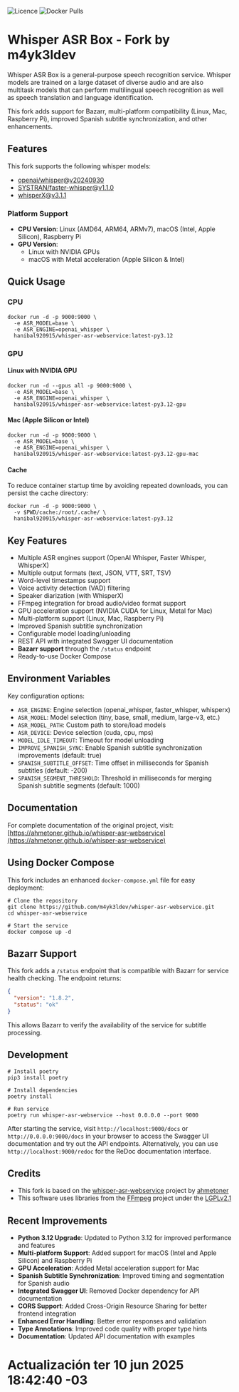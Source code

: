 ![Licence](https://img.shields.io/github/license/m4yk3ldev/whisper-asr-webservice.svg)
![Docker Pulls](https://img.shields.io/docker/pulls/hanibal920915/whisper-asr-webservice.svg)

# Whisper ASR Box - Fork by m4yk3ldev

Whisper ASR Box is a general-purpose speech recognition service. Whisper models are trained on a large dataset of diverse audio and are also multitask models that can perform multilingual speech recognition as well as speech translation and language identification.

This fork adds support for Bazarr, multi-platform compatibility (Linux, Mac, Raspberry Pi), improved Spanish subtitle synchronization, and other enhancements.

## Features

This fork supports the following whisper models:

- [openai/whisper](https://github.com/openai/whisper)@[v20240930](https://github.com/openai/whisper/releases/tag/v20240930)
- [SYSTRAN/faster-whisper](https://github.com/SYSTRAN/faster-whisper)@[v1.1.0](https://github.com/SYSTRAN/faster-whisper/releases/tag/v1.1.0)
- [whisperX](https://github.com/m-bain/whisperX)@[v3.1.1](https://github.com/m-bain/whisperX/releases/tag/v3.1.1)

### Platform Support

- **CPU Version**: Linux (AMD64, ARM64, ARMv7), macOS (Intel, Apple Silicon), Raspberry Pi
- **GPU Version**:
  - Linux with NVIDIA GPUs
  - macOS with Metal acceleration (Apple Silicon & Intel)

## Quick Usage

### CPU

```shell
docker run -d -p 9000:9000 \
  -e ASR_MODEL=base \
  -e ASR_ENGINE=openai_whisper \
  hanibal920915/whisper-asr-webservice:latest-py3.12
```

### GPU

#### Linux with NVIDIA GPU

```shell
docker run -d --gpus all -p 9000:9000 \
  -e ASR_MODEL=base \
  -e ASR_ENGINE=openai_whisper \
  hanibal920915/whisper-asr-webservice:latest-py3.12-gpu
```

#### Mac (Apple Silicon or Intel)

```shell
docker run -d -p 9000:9000 \
  -e ASR_MODEL=base \
  -e ASR_ENGINE=openai_whisper \
  hanibal920915/whisper-asr-webservice:latest-py3.12-gpu-mac
```

#### Cache

To reduce container startup time by avoiding repeated downloads, you can persist the cache directory:

```shell
docker run -d -p 9000:9000 \
  -v $PWD/cache:/root/.cache/ \
  hanibal920915/whisper-asr-webservice:latest-py3.12
```

## Key Features

- Multiple ASR engines support (OpenAI Whisper, Faster Whisper, WhisperX)
- Multiple output formats (text, JSON, VTT, SRT, TSV)
- Word-level timestamps support
- Voice activity detection (VAD) filtering
- Speaker diarization (with WhisperX)
- FFmpeg integration for broad audio/video format support
- GPU acceleration support (NVIDIA CUDA for Linux, Metal for Mac)
- Multi-platform support (Linux, Mac, Raspberry Pi)
- Improved Spanish subtitle synchronization
- Configurable model loading/unloading
- REST API with integrated Swagger UI documentation
- **Bazarr support** through the `/status` endpoint
- Ready-to-use Docker Compose

## Environment Variables

Key configuration options:

- `ASR_ENGINE`: Engine selection (openai_whisper, faster_whisper, whisperx)
- `ASR_MODEL`: Model selection (tiny, base, small, medium, large-v3, etc.)
- `ASR_MODEL_PATH`: Custom path to store/load models
- `ASR_DEVICE`: Device selection (cuda, cpu, mps)
- `MODEL_IDLE_TIMEOUT`: Timeout for model unloading
- `IMPROVE_SPANISH_SYNC`: Enable Spanish subtitle synchronization improvements (default: true)
- `SPANISH_SUBTITLE_OFFSET`: Time offset in milliseconds for Spanish subtitles (default: -200)
- `SPANISH_SEGMENT_THRESHOLD`: Threshold in milliseconds for merging Spanish subtitle segments (default: 1000)

## Documentation

For complete documentation of the original project, visit:
[https://ahmetoner.github.io/whisper-asr-webservice](https://ahmetoner.github.io/whisper-asr-webservice)

## Using Docker Compose

This fork includes an enhanced `docker-compose.yml` file for easy deployment:

```shell
# Clone the repository
git clone https://github.com/m4yk3ldev/whisper-asr-webservice.git
cd whisper-asr-webservice

# Start the service
docker compose up -d
```

## Bazarr Support

This fork adds a `/status` endpoint that is compatible with Bazarr for service health checking. The endpoint returns:

```json
{
  "version": "1.8.2",
  "status": "ok"
}
```

This allows Bazarr to verify the availability of the service for subtitle processing.

## Development

```shell
# Install poetry
pip3 install poetry

# Install dependencies
poetry install

# Run service
poetry run whisper-asr-webservice --host 0.0.0.0 --port 9000
```

After starting the service, visit `http://localhost:9000/docs` or `http://0.0.0.0:9000/docs` in your browser to access the Swagger UI documentation and try out the API endpoints. Alternatively, you can use `http://localhost:9000/redoc` for the ReDoc documentation interface.

## Credits

- This fork is based on the [whisper-asr-webservice](https://github.com/ahmetoner/whisper-asr-webservice) project by [ahmetoner](https://github.com/ahmetoner)
- This software uses libraries from the [FFmpeg](http://ffmpeg.org) project under the [LGPLv2.1](http://www.gnu.org/licenses/old-licenses/lgpl-2.1.html)

## Recent Improvements

- **Python 3.12 Upgrade**: Updated to Python 3.12 for improved performance and features
- **Multi-platform Support**: Added support for macOS (Intel and Apple Silicon) and Raspberry Pi
- **GPU Acceleration**: Added Metal acceleration support for Mac
- **Spanish Subtitle Synchronization**: Improved timing and segmentation for Spanish audio
- **Integrated Swagger UI**: Removed Docker dependency for API documentation
- **CORS Support**: Added Cross-Origin Resource Sharing for better frontend integration
- **Enhanced Error Handling**: Better error responses and validation
- **Type Annotations**: Improved code quality with proper type hints
- **Documentation**: Updated API documentation with examples
# Actualización ter 10 jun 2025 18:42:40 -03
